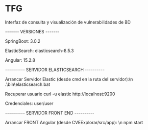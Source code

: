 # TFG
Interfaz de consulta y visualización de vulnerabilidades de BD

------- VERSIONES -------

SpringBoot: 3.0.2

ElasticSearch: elasticsearch-8.5.3

Angular: 15.2.8



---------- SERVIDOR ELASTICSEARCH ----------

Arrancar Servidor Elastic (desde cmd en la ruta del servidor):\n
.\bin\elasticsearch.bat

Recuperar usuario
curl -u elastic http://localhost:9200

Credenciales:
user/user


---------- SERVIDOR FRONT END ----------

Arrancar FRONT Angular (desde CVEExplorar/src/app): \n
npm start
